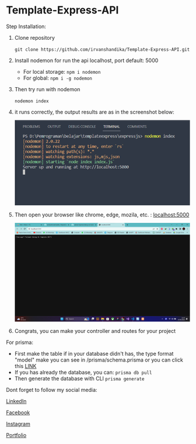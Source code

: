 # Template-Express-API

Step Installation:

1. Clone repository

   `git clone https://github.com/irvanshandika/Template-Express-API.git`
2. Install nodemon for run the api localhost, port default: 5000

   - For local storage:
     `npm i nodemon`
   - For global:
     `npm i -g nodemon`
3. Then try run with nodemon

   `nodemon index`
4. it runs correctly, the output results are as in the screenshot below:

   ![1685207206613](image/README/1685207206613.png)
5. Then open your browser like chrome, edge, mozila, etc. :
   [localhost:5000](localhost:5000)

   ![1685207249448](image/README/1685207249448.png)
6. Congrats, you can make your controller and routes for your project

For prisma:

- First make the table if in your database didn't has, the type format "model" make you can see in /prisma/schema.prisma
  or you can click this [LINK](https://www.prisma.io/docs/getting-started/setup-prisma/start-from-scratch/relational-databases/using-prisma-migrate-node-planetscale)
- If you has already the database, you can:
  `prisma db pull`
- Then generate the database with CLI `prisma generate`

Dont forget to follow my social media:

[LinkedIn](https://www.linkedin.com/in/muhammad-irvan-shandika-b08a54273/)

[Facebook](https://www.facebook.com/shandika.irvan)

[Instagram](https://www.instagram.com/irvan_shandika/)

[Portfolio](https://irvanshandika.my.id)
